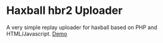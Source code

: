# Haxball hbr2 Uploader

A very simple replay uploader for haxball based on PHP and HTML/Javascript. [Demo](https://hax.saviola.de/r)

